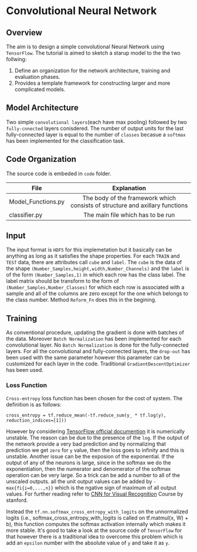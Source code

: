 # Convolutional Neural Network

## Overview

The aim is to design a simple convolutional Neural Network using `TensorFlow`. The tutorial is aimed to sketch a starup model to the the two follwing:

1. Define an organization for the network architecture, training and evaluation phases.
2. Provides a template framework for constructing larger and more complicated models.

## Model Architecture

Two simple `convolutional layers`(each have max pooling) followed by two `fully-cnnected` layers conisdered. The number of output units for the last fully-connected layer is equal to the number of `classes` becasue a `softmax` has been implemented for the classification task.

## Code Organization

The source code is embeded in `code` folder.

| File                | Explanation   |
| ------------------- |:-------------:|
| Model_Functions.py  | The body of the framework which consists of structure and axillary functions |
| classifier.py       | The main file which has to be run |

## Input

The input format is `HDF5` for this implemetation but it basically can be anything as long as it satisfies the shape properties. For each `TRAIN` and `TEST` data, there are attributes call `cube` and `label`. The `cube` is the data of the shape `(Number_Samples,height,width,Number_Channels)` and the `label` is of the form `(Number_Samples,1)` in which each row has the class label. The label matrix should be transform to the form of `(Number_Samples,Number_Classes)` for which each row is associated with a sample and all of the columns are zero except for the one which belongs to the class number. Method `Reform_Fn` does this in the begining.

## Training

As conventional procedure, updating the gradient is done with batches of the data. Moreover `Batch Normalization` has been implemented for each convolutional layer. No `Batch Normalization` is done for the fully-connected layers. For all the convolutional and fully-connected layers, the `drop-out` has been used with the same parameter however this parameter can be customized for each layer in the code. Traditional `GradientDescentOptimizer` has been used.

### Loss Function

`Cross-entropy` loss function has been chosen for the cost of system. The definition is as follows:
```
cross_entropy = tf.reduce_mean(-tf.reduce_sum(y_ * tf.log(y), reduction_indices=[1]))
```
However by considering [TensorFlow official documention](https://www.tensorflow.org/versions/r0.11/tutorials/mnist/beginners/index.html#mnist-for-ml-beginners) it is numerically unstable. The reason can be due to the presence of the `log`. If the output of the network provide a very bad prediction and by normalizing that prediction we get `zero` for `y` value, then the loss goes to infinity and this is unstable. Another issue can be the exposion of the exponential. If the output of any of the neurons is large, since in the softmax we do the exponentiation, then the numerator and denomerator of the softmax operation can be very large. So a trick can be add a number to all of the unscaled outputs. all the unit output values can be added by `-max{fi{i=0,...,n}}` which is the ngative sign of maximum of all output values. For further reading refer to [CNN for Visual Recognition](http://cs231n.github.io/linear-classify/) Course by stanford.  

Instead the `tf.nn.softmax_cross_entropy_with_logits` on the unnormalized logits (i.e.,  softmax_cross_entropy_with_logits is called on tf.matmul(x, W) + b), this function computes the softmax activation internally which makes it more stable. It's good to take a look at the source code of `TensorFlow` for that however there is a traditional idea to overcome this problem which is add an `epsilon` number with the absolute value of `y` and take it as `y`.
